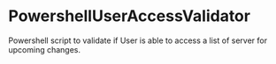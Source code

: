 # PowershellUserAccessValidator


Powershell script to validate if User is able to access a list of server for upcoming changes.
